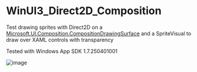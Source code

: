 # WinUI3_Direct2D_Composition

Test drawing sprites with Direct2D on a [Microsoft.UI.Composition.CompositionDrawingSurface](https://learn.microsoft.com/en-us/windows/windows-app-sdk/api/winrt/microsoft.ui.composition.compositiondrawingsurface?view=windows-app-sdk-1.5)  and a SpriteVisual to draw over XAML controls with transparency

Tested with Windows App SDK 1.7.250401001

![image](https://github.com/castorix/WinUI3_Direct2D_Composition/assets/22345506/c4ce0cee-7d35-4716-a1ee-5643dab0dfa1)



